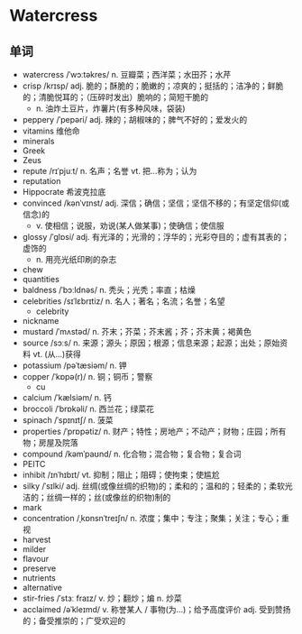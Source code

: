 # Watercress

## 单词
- watercress /ˈwɔːtəkres/ n. 豆瓣菜；西洋菜；水田芥；水芹
- crisp /krɪsp/ adj. 脆的；酥脆的；脆嫩的；凉爽的；挺括的；洁净的；鲜脆的；清脆悦耳的；（压碎时发出）脆响的；简短干脆的
  - n. 油炸土豆片，炸薯片(有多种风味，袋装)
- peppery /ˈpepəri/ adj. 辣的；胡椒味的；脾气不好的；爱发火的
- vitamins 维他命
- minerals
- Greek
- Zeus
- repute /rɪˈpjuːt/ n. 名声；名誉 vt. 把…称为；认为
 - reputation 
- Hippocrate 希波克拉底
- convinced /kənˈvɪnst/ adj. 深信；确信；坚信；坚信不移的；有坚定信仰(或信念)的
  - v. 使相信；说服，劝说(某人做某事)；使确信；使信服
- glossy /ˈɡlɒsi/ adj. 有光泽的；光滑的；浮华的；光彩夺目的；虚有其表的；虚饰的
  - n. 用亮光纸印刷的杂志
- chew
- quantities
- baldness /ˈbɔːldnəs/ n. 秃头；光秃；率直；枯燥
- celebrities /sɪˈlɛbrɪtiz/ n. 名人；著名；名流；名誉；名望
  - celebrity
- nickname
- mustard /ˈmʌstəd/ n. 芥末；芥菜；芥末酱；芥；芥末黄；褐黄色
- source /sɔːs/ n. 来源；源头；原因；根源；信息来源；起源；出处；原始资料  vt. (从…)获得
- potassium /pəˈtæsiəm/ n. 钾
- copper /ˈkɒpə(r)/ n. 铜；铜币；警察
  - cu 
- calcium /ˈkælsiəm/ n. 钙
- broccoli /ˈbrɒkəli/ n. 西兰花；绿菜花
- spinach /ˈspɪnɪtʃ/ n. 菠菜
- properties /ˈprɒpətiz/ n. 财产；特性；房地产；不动产；财物；庄园；所有物；房屋及院落
- compound /kəmˈpaʊnd/ n. 化合物；混合物；复合物；复合词
- PEITC
- inhibit /ɪnˈhɪbɪt/ vt. 抑制；阻止；阻碍；使拘束；使尴尬
- silky /ˈsɪlki/ adj. 丝绸(或像丝绸的织物)的；柔和的；温和的；轻柔的；柔软光洁的；丝绸一样的；丝(或像丝的织物)制的
- mark
- concentration /ˌkɒnsnˈtreɪʃn/ n. 浓度；集中；专注；聚集；关注；专心；重视
- harvest
- milder
- flavour
- preserve
- nutrients
- alternative
- stir-fries /ˈstɜː fraɪz/ v. 炒；翻炒；煸 n. 炒菜
- acclaimed /əˈkleɪmd/ v. 称誉某人 / 事物(为…)；给予高度评价 adj. 受到赞扬的；备受推崇的；广受欢迎的
